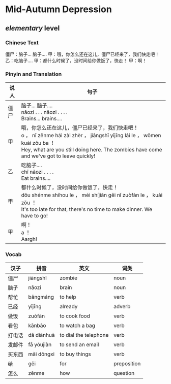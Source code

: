 # Mid-Autumn Depression
## *elementary* level

### Chinese Text
僵尸：脑子... 脑子....
甲：哦，你怎么还在这儿，僵尸已经来了，我们快走吧！
乙：吃脑子....
甲：都什么时候了，没时间给你做饭了，快走！
甲：啊！

### Pinyin and Translation
|说人|句子|
|----|----|
|僵尸|脑子... 脑子....<br />nǎozi . . .  nǎozi . . . .<br />Brains... brains....|
|甲|哦，你怎么还在这儿，僵尸已经来了，我们快走吧！<br />o ， nǐ zěnme hái zài zhèr ， jiāngshī yǐjīng lái le ， wǒmen kuài zǒu ba ！<br />Hey, what are you still doing here. The zombies have come and we've got to leave quickly!|
|乙|吃脑子....<br />chī nǎozi . . . .<br />Eat brains....|
|甲|都什么时候了，没时间给你做饭了，快走！<br />dōu shénme shíhou le ， méi shíjiān gěi nǐ zuòfàn le ， kuài zǒu ！<br />It's too late for that, there's no time to make dinner. We have to go!|
|甲|啊！<br />a ！<br />Aargh!|
### Vocab
|汉子|拼音|英文|词类|
|----|----|----|----|
|僵尸|jiāngshī|zombie|noun|
|脑子|nǎozi|brain|noun|
|帮忙|bāngmáng|to help|verb|
|已经|yǐjīng|already|adverb|
|做饭|zuòfàn|to cook food|verb|
|看包|kānbāo|to watch a bag|verb|
|打电话|dǎ diànhuà|to dial the telephone|verb|
|发邮件|fā yóujiàn|to send an email|verb|
|买东西|mǎi dōngxi|to buy things|verb|
|给|gěi|for|preposition|
|怎么|zěnme|how|question|